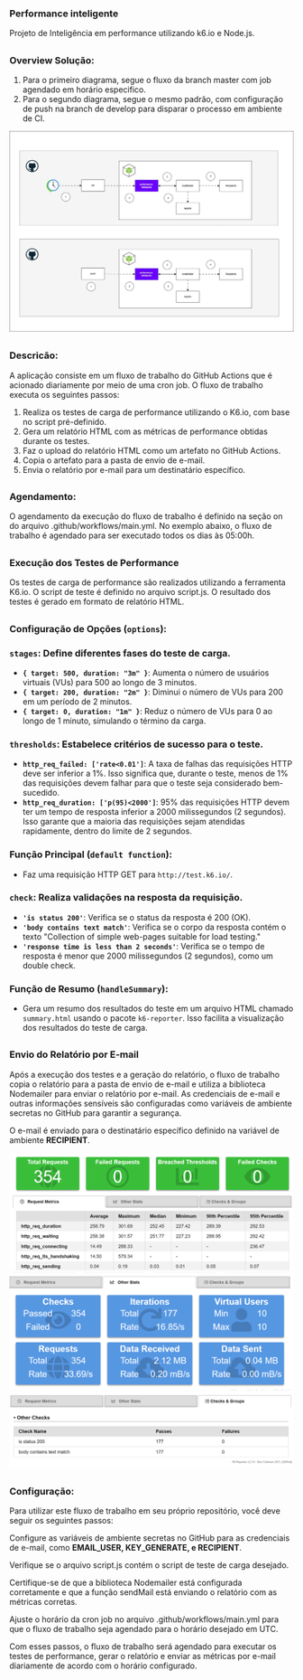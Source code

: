 ### Performance inteligente
Projeto de Inteligência em performance utilizando k6.io e Node.js.

##
### Overview Solução:

1. Para o primeiro diagrama, segue o fluxo da branch master com job agendado em horário especifico.
2. Para o segundo diagrama, segue o mesmo padrão, com configuração de push na branch de develop para disparar o processo em ambiente de CI.


![](overview-solucao.jpg)

##
### Descricão:
A aplicação consiste em um fluxo de trabalho do GitHub Actions que é acionado diariamente por meio de uma cron job. O fluxo de trabalho executa os seguintes passos:

1. Realiza os testes de carga de performance utilizando o K6.io, com base no script pré-definido.
2. Gera um relatório HTML com as métricas de performance obtidas durante os testes.
3. Faz o upload do relatório HTML como um artefato no GitHub Actions.
4. Copia o artefato para a pasta de envio de e-mail.
5. Envia o relatório por e-mail para um destinatário específico.

##
### Agendamento:
O agendamento da execução do fluxo de trabalho é definido na seção on do arquivo .github/workflows/main.yml. No exemplo abaixo, o fluxo de trabalho é agendado para ser executado todos os dias às 05:00h.

##
### Execução dos Testes de Performance
Os testes de carga de performance são realizados utilizando a ferramenta K6.io. O script de teste é definido no arquivo script.js. O resultado dos testes é gerado em formato de relatório HTML.

##
### Configuração de Opções (`options`):

### `stages`: Define diferentes fases do teste de carga.
- **`{ target: 500, duration: "3m" }`**: Aumenta o número de usuários virtuais (VUs) para 500 ao longo de 3 minutos.
- **`{ target: 200, duration: "2m" }`**: Diminui o número de VUs para 200 em um período de 2 minutos.
- **`{ target: 0, duration: "1m" }`**: Reduz o número de VUs para 0 ao longo de 1 minuto, simulando o término da carga.

### `thresholds`: Estabelece critérios de sucesso para o teste.

- **`http_req_failed: ['rate<0.01']`**: A taxa de falhas das requisições HTTP deve ser inferior a 1%. Isso significa que, durante o teste, menos de 1% das requisições devem falhar para que o teste seja considerado bem-sucedido.
- **`http_req_duration: ['p(95)<2000']`**: 95% das requisições HTTP devem ter um tempo de resposta inferior a 2000 milissegundos (2 segundos). Isso garante que a maioria das requisições sejam atendidas rapidamente, dentro do limite de 2 segundos.

### Função Principal (`default function`):
- Faz uma requisição HTTP GET para `http://test.k6.io/`.
  
### `check`: Realiza validações na resposta da requisição.
- **`'is status 200'`**: Verifica se o status da resposta é 200 (OK).
- **`'body contains text match'`**: Verifica se o corpo da resposta contém o texto "Collection of simple web-pages suitable for load testing."
- **`'response time is less than 2 seconds'`**: Verifica se o tempo de resposta é menor que 2000 milissegundos (2 segundos), como um double check.

### Função de Resumo (`handleSummary`):
- Gera um resumo dos resultados do teste em um arquivo HTML chamado `summary.html` usando o pacote `k6-reporter`. Isso facilita a visualização dos resultados do teste de carga.

##
### Envio do Relatório por E-mail
 
 Após a execução dos testes e a geração do relatório, o fluxo de trabalho copia o relatório para a pasta de envio de e-mail e utiliza a biblioteca Nodemailer para enviar o relatório por e-mail. As credenciais de e-mail e outras informações sensíveis são configuradas como variáveis de ambiente secretas no GitHub para garantir a segurança.

O e-mail é enviado para o destinatário específico definido na variável de ambiente <b>RECIPIENT</b>.

![](report-1.PNG)
![](report-2.PNG)
![](report-3.PNG) 

 ##
 ### Configuração:
 Para utilizar este fluxo de trabalho em seu próprio repositório, você deve seguir os seguintes passos:

Configure as variáveis de ambiente secretas no GitHub para as credenciais de e-mail, como <b>EMAIL_USER, KEY_GENERATE, e RECIPIENT</b>.

Verifique se o arquivo script.js contém o script de teste de carga desejado.

Certifique-se de que a biblioteca Nodemailer está configurada corretamente e que a função sendMail está enviando o relatório com as métricas corretas.

Ajuste o horário da cron job no arquivo .github/workflows/main.yml para que o fluxo de trabalho seja agendado para o horário desejado em UTC.

Com esses passos, o fluxo de trabalho será agendado para executar os testes de performance, gerar o relatório e enviar as métricas por e-mail diariamente de acordo com o horário configurado.
